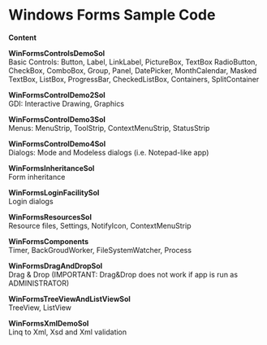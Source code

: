 # Windows Forms Sample Code

**Content**  

**WinFormsControlsDemoSol**  
Basic Controls: Button, Label, LinkLabel, PictureBox, TextBox RadioButton, CheckBox, ComboBox, Group, Panel, DatePicker, MonthCalendar, Masked TextBox, ListBox, ProgressBar, CheckedListBox, Containers, SplitContainer  
  
**WinFormsControlDemo2Sol**  
GDI: Interactive Drawing, Graphics  
  
**WinFormsControlDemo3Sol**  
Menus: MenuStrip, ToolStrip, ContextMenuStrip, StatusStrip  
  
**WinFormsControlDemo4Sol**  
Dialogs: Mode and Modeless dialogs (i.e. Notepad-like app)  
  
**WinFormsInheritanceSol**  
Form inheritance  
  
**WinFormsLoginFacilitySol**  
Login dialogs  
  
**WinFormsResourcesSol**  
Resource files, Settings, NotifyIcon, ContextMenuStrip
  
**WinFormsComponents**  
Timer, BackGroudWorker, FileSystemWatcher, Process  
  
**WinFormsDragAndDropSol**  
Drag & Drop (IMPORTANT: Drag&Drop does not work if app is run as ADMINISTRATOR)
  
**WinFormsTreeViewAndListViewSol**  
TreeView, ListView  
  
**WinFormsXmlDemoSol**  
Linq to Xml, Xsd and Xml validation
